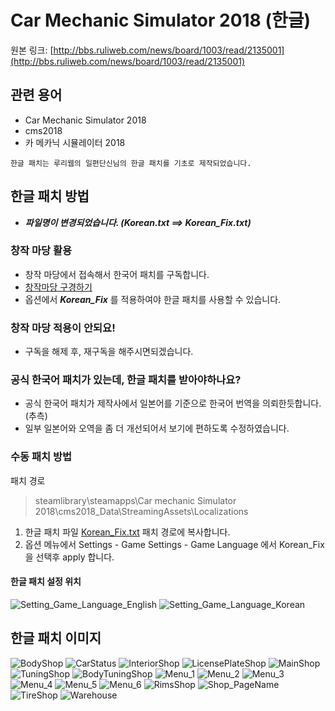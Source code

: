 # Car Mechanic Simulator 2018 (한글)

원본 링크: [http://bbs.ruliweb.com/news/board/1003/read/2135001](http://bbs.ruliweb.com/news/board/1003/read/2135001)

## 관련 용어
- Car Mechanic Simulator 2018
- cms2018
- 카 메카닉 시뮬레이터 2018

```
한글 패치는 루리웹의 일편단신님의 한글 패치를 기초로 제작되었습니다.
```

##  한글 패치 방법

- ***파일명이 변경되었습니다. (Korean.txt ==> Korean_Fix.txt)***

### 창작 마당 활용

- 창작 마당에서 접속해서 한국어 패치를 구독합니다. 
- [창작마당 구경하기](https://steamcommunity.com/sharedfiles/filedetails/?id=1524076990)
- 옵션에서 ***Korean_Fix*** 를 적용하여야 한글 패치를 사용할 수 있습니다.

### 창작 마당 적용이 안되요!

- 구독을 해제 후, 재구독을 해주시면되겠습니다.

### 공식 한국어 패치가 있는데, 한글 패치를 받아야하나요?

- 공식 한국어 패치가 제작사에서 일본어를 기준으로 한국어 번역을 의뢰한듯합니다. (추측) 
- 일부 일본어와 오역을 좀 더 개선되어서 보기에 편하도록 수정하였습니다. 


### 수동 패치 방법

패치 경로
> steamlibrary\steamapps\Car mechanic Simulator 2018\cms2018_Data\StreamingAssets\Localizations

1. 한글 패치 파일 [Korean_Fix.txt](https://raw.githubusercontent.com/semidex3/cms2018/master/Localizations/Korean_Fix.txt) 패치 경로에 복사합니다.
2. 옵션 메뉴에서 Settings - Game Settings - Game Language 에서 Korean_Fix 을 선택후 apply 합니다.

#### 한글 패치 설정 위치

![Setting_Game_Language_English](https://github.com/semidex3/cms2018/blob/master/Images/Setting_Game_Language_English.jpg)
![Setting_Game_Language_Korean](https://github.com/semidex3/cms2018/blob/master/Images/Setting_Game_Language_Korean.jpg)


## 한글 패치 이미지

![BodyShop](https://github.com/semidex3/cms2018/blob/master/Images/BodyShop.jpg)
![CarStatus](https://github.com/semidex3/cms2018/blob/master/Images/CarStatus.jpg)
![InteriorShop](https://github.com/semidex3/cms2018/blob/master/Images/InteriorShop.jpg)
![LicensePlateShop](https://github.com/semidex3/cms2018/blob/master/Images/LicensePlateShop.jpg)
![MainShop](https://github.com/semidex3/cms2018/blob/master/Images/MainShop.jpg)
![TuningShop](https://github.com/semidex3/cms2018/blob/master/Images/TuningShop.jpg)
![BodyTuningShop](https://github.com/semidex3/cms2018/blob/master/Images/BodyTuningShop.jpg)
![Menu_1](https://github.com/semidex3/cms2018/blob/master/Images/Menu_1.jpg)
![Menu_2](https://github.com/semidex3/cms2018/blob/master/Images/Menu_2.jpg)
![Menu_3](https://github.com/semidex3/cms2018/blob/master/Images/Menu_3.jpg)
![Menu_4](https://github.com/semidex3/cms2018/blob/master/Images/Menu_4.jpg)
![Menu_5](https://github.com/semidex3/cms2018/blob/master/Images/Menu_5.jpg)
![Menu_6](https://github.com/semidex3/cms2018/blob/master/Images/Menu_6.jpg)
![RimsShop](https://github.com/semidex3/cms2018/blob/master/Images/RimsShop.jpg)
![Shop_PageName](https://github.com/semidex3/cms2018/blob/master/Images/Shop_PageName.jpg)
![TireShop](https://github.com/semidex3/cms2018/blob/master/Images/TireShop.jpg)
![Warehouse](https://github.com/semidex3/cms2018/blob/master/Images/Warehouse.jpg)